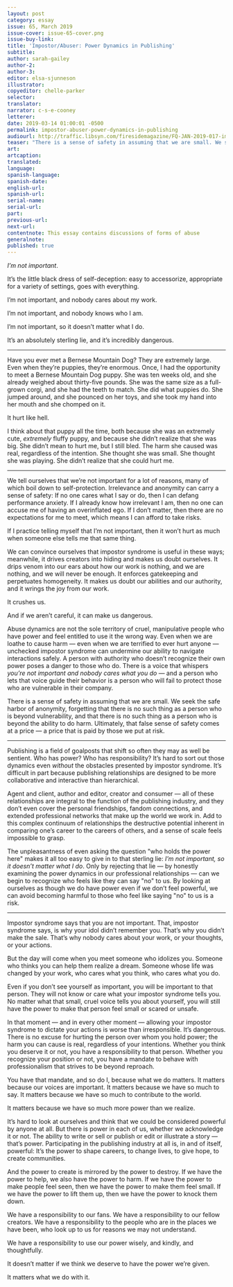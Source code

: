 ```yaml
---
layout: post
category: essay
issue: 65, March 2019
issue-cover: issue-65-cover.png
issue-buy-link:
title: 'Impostor/Abuser: Power Dynamics in Publishing'
subtitle:
author: sarah-gailey
author-2:
author-3:
editor: elsa-sjunneson
illustrator:
copyeditor: chelle-parker
selector:
translator:
narrator: c-s-e-cooney
letterer:
date: 2019-03-14 01:00:01 -0500
permalink: impostor-abuser-power-dynamics-in-publishing
audiourl: http://traffic.libsyn.com/firesidemagazine/FQ-JAN-2019-017-impostor-abuser-by-sarah-gailey_-_11119_11.10_AM.mp3
teaser: "There is a sense of safety in assuming that we are small. We seek the safe harbor of anonymity, forgetting that there is no such thing as a person who is beyond vulnerability."
art:
artcaption:
translated:
language:
spanish-language:
spanish-date:
english-url:
spanish-url:
serial-name:
serial-url:
part:
previous-url:
next-url:
contentnote: This essay contains discussions of forms of abuse
generalnote:
published: true
---
```


_I’m not important_.

It’s the little black dress of self-deception: easy to accessorize, appropriate for a variety of settings, goes with everything.

I’m not important, and nobody cares about my work.

I’m not important, and nobody knows who I am.

I’m not important, so it doesn’t matter what I do.

It’s an absolutely sterling lie, and it’s incredibly dangerous.

----

Have you ever met a Bernese Mountain Dog? They are extremely large. Even when they’re puppies, they’re enormous. Once, I had the opportunity to meet a Bernese Mountain Dog puppy. She was ten weeks old, and she already weighed about thirty-five pounds. She was the same size as a full-grown corgi, and she had the teeth to match. She did what puppies do. She jumped around, and she pounced on her toys, and she took my hand into her mouth and she chomped on it.

It hurt like hell.

I think about that puppy all the time, both because she was an extremely cute, _extremely_ fluffy puppy, and because she didn’t realize that she was big. She didn’t mean to hurt me, but I still bled. The harm she caused was real, regardless of the intention.
She thought she was small. She thought she was playing. She didn’t realize that she could hurt me.

----

We tell ourselves that we’re not important for a lot of reasons, many of which boil down to self-protection. Irrelevance and anonymity can carry a sense of safety: If no one cares what I say or do, then I can defang performance anxiety. If I already know how irrelevant I am, then no one can accuse me of having an overinflated ego. If I don’t matter, then there are no expectations for me to meet, which means I can afford to take risks.

If I practice telling myself that I’m not important, then it won’t hurt as much when someone else tells me that same thing.

We can convince ourselves that impostor syndrome is useful in these ways; meanwhile, it drives creators into hiding and makes us doubt ourselves. It drips venom into our ears about how our work is nothing, and we are nothing, and we will never be enough. It enforces gatekeeping and perpetuates homogeneity. It makes us doubt our abilities and our authority, and it wrings the joy from our work.

It crushes us.

And if we aren’t careful, it can make us dangerous.

Abuse dynamics are not the sole territory of cruel, manipulative people who have power and feel entitled to use it the wrong way. Even when we are loathe to cause harm — even when we are terrified to ever hurt anyone — unchecked impostor syndrome can undermine our ability to navigate interactions safely. A person with authority who doesn’t recognize their own power poses a danger to those who do. There is a voice that whispers _you’re not important and nobody cares what you do_ — and a person who lets that voice guide their behavior is a person who will fail to protect those who are vulnerable in their company.

There is a sense of safety in assuming that we are small. We seek the safe harbor of anonymity, forgetting that there is no such thing as a person who is beyond vulnerability, and that there is no such thing as a person who is beyond the ability to do harm. Ultimately, that false sense of safety comes at a price — a price that is paid by those we put at risk.

----

Publishing is a field of goalposts that shift so often they may as well be sentient. Who has power? Who has responsibility? It’s hard to sort out those dynamics even _without_ the obstacles presented by impostor syndrome. It’s difficult in part because publishing relationships are designed to be more collaborative and interactive than hierarchical.

Agent and client, author and editor, creator and consumer — all of these relationships are integral to the function of the publishing industry, and they don’t even cover the personal friendships, fandom connections, and extended professional networks that make up the world we work in. Add to this complex continuum of relationships the destructive potential inherent in comparing one’s career to the careers of others, and a sense of scale feels impossible to grasp.

The unpleasantness of even asking the question "who holds the power here" makes it all too easy to give in to that sterling lie: _I’m not important, so it doesn’t matter what I do_.
Only by rejecting that lie — by honestly examining the power dynamics in our professional relationships — can we begin to recognize who feels like they can say "no" to us. By looking at ourselves as though we do have power even if we don’t feel powerful, we can avoid becoming harmful to those who feel like saying "no" to us is a risk.

----

Impostor syndrome says that you are not important. That, impostor syndrome says, is why your idol didn’t remember you. That’s why you didn’t make the sale. That’s why nobody cares about your work, or your thoughts, or your actions.

But the day will come when you meet someone who idolizes you. Someone who thinks you can help them realize a dream. Someone whose life was changed by your work, who cares what you think, who cares what you do.

Even if you don’t see yourself as important, you will be important to that person. They will not know or care what your impostor syndrome tells you. No matter what that small, cruel voice tells you about yourself, you will still have the power to make that person feel small or scared or unsafe.

In that moment — and in every other moment — allowing your impostor syndrome to dictate your actions is worse than irresponsible. It’s dangerous. There is no excuse for hurting the person over whom you hold power; the harm you can cause is real, regardless of your intentions. Whether you think you deserve it or not, you have a responsibility to that person. Whether you recognize your position or not, you have a mandate to behave with professionalism that strives to be beyond reproach.

You have that mandate, and so do I, because what we do matters. It matters because our voices are important. It matters because we have so much to say. It matters because we have so much to contribute to the world.

It matters because we have so much more power than we realize.

It’s hard to look at ourselves and think that we could be considered powerful by anyone at all. But there is power in each of us, whether we acknowledge it or not. The ability to write or sell or publish or edit or illustrate a story — that’s power. Participating in the publishing industry at all is, in and of itself, powerful: It’s the power to shape careers, to change lives, to give hope, to create communities.

And the power to create is mirrored by the power to destroy. If we have the power to help, we also have the power to harm. If we have the power to make people feel seen, then we have the power to make them feel small. If we have the power to lift them up, then we have the power to knock them down.

We have a responsibility to our fans. We have a responsibility to our fellow creators. We have a responsibility to the people who are in the places we have been, who look up to us for reasons we may not understand.

We have a responsibility to use our power wisely, and kindly, and thoughtfully.

It doesn’t matter if we think we deserve to have the power we’re given.

It matters what we do with it.
